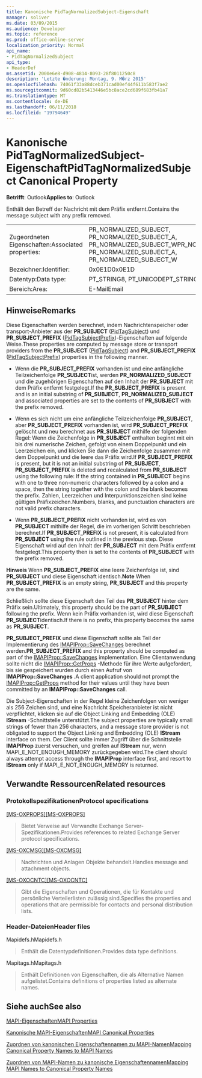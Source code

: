 ```yaml
---
title: Kanonische PidTagNormalizedSubject-Eigenschaft
manager: soliver
ms.date: 03/09/2015
ms.audience: Developer
ms.topic: reference
ms.prod: office-online-server
localization_priority: Normal
api_name:
- PidTagNormalizedSubject
api_type:
- HeaderDef
ms.assetid: 2000e6e8-d908-4814-8093-28f8011250c8
description: 'Letzte �nderung: Montag, 9. M�rz 2015'
ms.openlocfilehash: 74061f33a88dceb371cad00ef44f611b583f7ae2
ms.sourcegitcommit: 9d60cd82b5413446e5bc8ace2cd689f683fb41a7
ms.translationtype: MT
ms.contentlocale: de-DE
ms.lasthandoff: 06/11/2018
ms.locfileid: "19794649"
---
```

# <a name="pidtagnormalizedsubject-canonical-property"></a><span data-ttu-id="ce957-103">Kanonische PidTagNormalizedSubject-Eigenschaft</span><span class="sxs-lookup"><span data-stu-id="ce957-103">PidTagNormalizedSubject Canonical Property</span></span>

  
  
<span data-ttu-id="ce957-104">**Betrifft**: Outlook</span><span class="sxs-lookup"><span data-stu-id="ce957-104">**Applies to**: Outlook</span></span> 
  
<span data-ttu-id="ce957-105">Enthält den Betreff der Nachricht mit dem Präfix entfernt.</span><span class="sxs-lookup"><span data-stu-id="ce957-105">Contains the message subject with any prefix removed.</span></span>
  
|||
|:-----|:-----|
|<span data-ttu-id="ce957-106">Zugeordneten Eigenschaften:</span><span class="sxs-lookup"><span data-stu-id="ce957-106">Associated properties:</span></span>  <br/> |<span data-ttu-id="ce957-107">PR_NORMALIZED_SUBJECT, PR_NORMALIZED_SUBJECT_A, PR_NORMALIZED_SUBJECT_W</span><span class="sxs-lookup"><span data-stu-id="ce957-107">PR_NORMALIZED_SUBJECT, PR_NORMALIZED_SUBJECT_A, PR_NORMALIZED_SUBJECT_W</span></span>  <br/> |
|<span data-ttu-id="ce957-108">Bezeichner:</span><span class="sxs-lookup"><span data-stu-id="ce957-108">Identifier:</span></span>  <br/> |<span data-ttu-id="ce957-109">0x0E1D</span><span class="sxs-lookup"><span data-stu-id="ce957-109">0x0E1D</span></span>  <br/> |
|<span data-ttu-id="ce957-110">Datentyp:</span><span class="sxs-lookup"><span data-stu-id="ce957-110">Data type:</span></span>  <br/> |<span data-ttu-id="ce957-111">PT_STRING8, PT_UNICODE</span><span class="sxs-lookup"><span data-stu-id="ce957-111">PT_STRING8, PT_UNICODE</span></span>  <br/> |
|<span data-ttu-id="ce957-112">Bereich:</span><span class="sxs-lookup"><span data-stu-id="ce957-112">Area:</span></span>  <br/> |<span data-ttu-id="ce957-113">E-Mail</span><span class="sxs-lookup"><span data-stu-id="ce957-113">Email</span></span>  <br/> |
   
## <a name="remarks"></a><span data-ttu-id="ce957-114">Hinweise</span><span class="sxs-lookup"><span data-stu-id="ce957-114">Remarks</span></span>

<span data-ttu-id="ce957-115">Diese Eigenschaften werden berechnet, indem Nachrichtenspeicher oder transport-Anbieter aus der **PR_SUBJECT** ([PidTagSubject](pidtagsubject-canonical-property.md)) und **PR_SUBJECT_PREFIX** ([PidTagSubjectPrefix](pidtagsubjectprefix-canonical-property.md))-Eigenschaften auf folgende Weise.</span><span class="sxs-lookup"><span data-stu-id="ce957-115">These properties are computed by message store or transport providers from the **PR_SUBJECT** ([PidTagSubject](pidtagsubject-canonical-property.md)) and **PR_SUBJECT_PREFIX** ([PidTagSubjectPrefix](pidtagsubjectprefix-canonical-property.md)) properties in the following manner.</span></span>
  
- <span data-ttu-id="ce957-116">Wenn die **PR_SUBJECT_PREFIX** vorhanden ist und eine anfängliche Teilzeichenfolge **PR_SUBJECT**ist, werden **PR_NORMALIZED_SUBJECT** und die zugehörigen Eigenschaften auf den Inhalt der **PR_SUBJECT** mit dem Präfix entfernt festgelegt.</span><span class="sxs-lookup"><span data-stu-id="ce957-116">If the **PR_SUBJECT_PREFIX** is present and is an initial substring of **PR_SUBJECT**, **PR_NORMALIZED_SUBJECT** and associated properties are set to the contents of **PR_SUBJECT** with the prefix removed.</span></span> 
    
- <span data-ttu-id="ce957-117">Wenn es sich nicht um eine anfängliche Teilzeichenfolge **PR_SUBJECT**, aber **PR_SUBJECT_PREFIX** vorhanden ist, wird **PR_SUBJECT_PREFIX** gelöscht und neu berechnet aus **PR_SUBJECT** mithilfe der folgenden Regel: Wenn die Zeichenfolge in **PR_SUBJECT** enthalten beginnt mit ein bis drei numerische Zeichen, gefolgt von einem Doppelpunkt und ein Leerzeichen ein, und klicken Sie dann die Zeichenfolge zusammen mit dem Doppelpunkt und die leere das Präfix wird.</span><span class="sxs-lookup"><span data-stu-id="ce957-117">If **PR_SUBJECT_PREFIX** is present, but it is not an initial substring of **PR_SUBJECT**, **PR_SUBJECT_PREFIX** is deleted and recalculated from **PR_SUBJECT** using the following rule: If the string contained in **PR_SUBJECT** begins with one to three non-numeric characters followed by a colon and a space, then the string together with the colon and the blank becomes the prefix.</span></span> <span data-ttu-id="ce957-118">Zahlen, Leerzeichen und Interpunktionszeichen sind keine gültigen Präfixzeichen.</span><span class="sxs-lookup"><span data-stu-id="ce957-118">Numbers, blanks, and punctuation characters are not valid prefix characters.</span></span> 
    
- <span data-ttu-id="ce957-119">Wenn **PR_SUBJECT_PREFIX** nicht vorhanden ist, wird es von **PR_SUBJECT** mithilfe der Regel, die im vorherigen Schritt beschrieben berechnet.</span><span class="sxs-lookup"><span data-stu-id="ce957-119">If **PR_SUBJECT_PREFIX** is not present, it is calculated from **PR_SUBJECT** using the rule outlined in the previous step.</span></span> <span data-ttu-id="ce957-120">Diese Eigenschaft wird auf den Inhalt der **PR_SUBJECT** mit dem Präfix entfernt festgelegt.</span><span class="sxs-lookup"><span data-stu-id="ce957-120">This property then is set to the contents of **PR_SUBJECT** with the prefix removed.</span></span> 
    
 <span data-ttu-id="ce957-121">**Hinweis** Wenn **PR_SUBJECT_PREFIX** eine leere Zeichenfolge ist, sind **PR_SUBJECT** und diese Eigenschaft identisch.</span><span class="sxs-lookup"><span data-stu-id="ce957-121">**Note** When **PR_SUBJECT_PREFIX** is an empty string, **PR_SUBJECT** and this property are the same.</span></span> 
  
<span data-ttu-id="ce957-122">Schließlich sollte diese Eigenschaft den Teil des **PR_SUBJECT** hinter dem Präfix sein.</span><span class="sxs-lookup"><span data-stu-id="ce957-122">Ultimately, this property should be the part of **PR_SUBJECT** following the prefix.</span></span> <span data-ttu-id="ce957-123">Wenn kein Präfix vorhanden ist, wird diese Eigenschaft **PR_SUBJECT**identisch.</span><span class="sxs-lookup"><span data-stu-id="ce957-123">If there is no prefix, this property becomes the same as **PR_SUBJECT**.</span></span>
  
 <span data-ttu-id="ce957-124">**PR_SUBJECT_PREFIX** und diese Eigenschaft sollte als Teil der Implementierung des [IMAPIProp::SaveChanges](imapiprop-savechanges.md) berechnet werden.</span><span class="sxs-lookup"><span data-stu-id="ce957-124">**PR_SUBJECT_PREFIX** and this property should be computed as part of the [IMAPIProp::SaveChanges](imapiprop-savechanges.md) implementation.</span></span> <span data-ttu-id="ce957-125">Eine Clientanwendung sollte nicht die [IMAPIProp::GetProps](imapiprop-getprops.md) -Methode für ihre Werte aufgefordert, bis sie gespeichert wurden durch einen Aufruf von **IMAPIProp::SaveChanges** .</span><span class="sxs-lookup"><span data-stu-id="ce957-125">A client application should not prompt the [IMAPIProp::GetProps](imapiprop-getprops.md) method for their values until they have been committed by an **IMAPIProp::SaveChanges** call.</span></span> 
  
<span data-ttu-id="ce957-126">Die Subject-Eigenschaften in der Regel kleine Zeichenfolgen von weniger als 256 Zeichen sind, und eine Nachricht Speicheranbieter ist nicht verpflichtet, klicken sie auf die Object Linking and Embedding (OLE) **IStream** -Schnittstelle unterstützt.</span><span class="sxs-lookup"><span data-stu-id="ce957-126">The subject properties are typically small strings of fewer than 256 characters, and a message store provider is not obligated to support the Object Linking and Embedding (OLE) **IStream** interface on them.</span></span> <span data-ttu-id="ce957-127">Der Client sollte immer Zugriff über die Schnittstelle **IMAPIProp** zuerst versuchen, und greifen auf **IStream** nur, wenn MAPI_E_NOT_ENOUGH_MEMORY zurückgegeben wird.</span><span class="sxs-lookup"><span data-stu-id="ce957-127">The client should always attempt access through the **IMAPIProp** interface first, and resort to **IStream** only if MAPI_E_NOT_ENOUGH_MEMORY is returned.</span></span> 
  
## <a name="related-resources"></a><span data-ttu-id="ce957-128">Verwandte Ressourcen</span><span class="sxs-lookup"><span data-stu-id="ce957-128">Related resources</span></span>

### <a name="protocol-specifications"></a><span data-ttu-id="ce957-129">Protokollspezifikationen</span><span class="sxs-lookup"><span data-stu-id="ce957-129">Protocol specifications</span></span>

<span data-ttu-id="ce957-130">[[MS-OXPROPS]](http://msdn.microsoft.com/library/f6ab1613-aefe-447d-a49c-18217230b148%28Office.15%29.aspx)</span><span class="sxs-lookup"><span data-stu-id="ce957-130">[[MS-OXPROPS]](http://msdn.microsoft.com/library/f6ab1613-aefe-447d-a49c-18217230b148%28Office.15%29.aspx)</span></span>
  
> <span data-ttu-id="ce957-131">Bietet Verweise auf Verwandte Exchange Server-Spezifikationen.</span><span class="sxs-lookup"><span data-stu-id="ce957-131">Provides references to related Exchange Server protocol specifications.</span></span>
    
<span data-ttu-id="ce957-132">[[MS-OXCMSG]](http://msdn.microsoft.com/library/7fd7ec40-deec-4c06-9493-1bc06b349682%28Office.15%29.aspx)</span><span class="sxs-lookup"><span data-stu-id="ce957-132">[[MS-OXCMSG]](http://msdn.microsoft.com/library/7fd7ec40-deec-4c06-9493-1bc06b349682%28Office.15%29.aspx)</span></span>
  
> <span data-ttu-id="ce957-133">Nachrichten und Anlagen Objekte behandelt.</span><span class="sxs-lookup"><span data-stu-id="ce957-133">Handles message and attachment objects.</span></span>
    
<span data-ttu-id="ce957-134">[[MS-OXOCNTC]](http://msdn.microsoft.com/library/9b636532-9150-4836-9635-9c9b756c9ccf%28Office.15%29.aspx)</span><span class="sxs-lookup"><span data-stu-id="ce957-134">[[MS-OXOCNTC]](http://msdn.microsoft.com/library/9b636532-9150-4836-9635-9c9b756c9ccf%28Office.15%29.aspx)</span></span>
  
> <span data-ttu-id="ce957-135">Gibt die Eigenschaften und Operationen, die für Kontakte und persönliche Verteilerlisten zulässig sind.</span><span class="sxs-lookup"><span data-stu-id="ce957-135">Specifies the properties and operations that are permissible for contacts and personal distribution lists.</span></span>
    
### <a name="header-files"></a><span data-ttu-id="ce957-136">Header-Dateien</span><span class="sxs-lookup"><span data-stu-id="ce957-136">Header files</span></span>

<span data-ttu-id="ce957-137">Mapidefs.h</span><span class="sxs-lookup"><span data-stu-id="ce957-137">Mapidefs.h</span></span>
  
> <span data-ttu-id="ce957-138">Enthält die Datentypdefinitionen.</span><span class="sxs-lookup"><span data-stu-id="ce957-138">Provides data type definitions.</span></span>
    
<span data-ttu-id="ce957-139">Mapitags.h</span><span class="sxs-lookup"><span data-stu-id="ce957-139">Mapitags.h</span></span>
  
> <span data-ttu-id="ce957-140">Enthält Definitionen von Eigenschaften, die als Alternative Namen aufgelistet.</span><span class="sxs-lookup"><span data-stu-id="ce957-140">Contains definitions of properties listed as alternate names.</span></span>
    
## <a name="see-also"></a><span data-ttu-id="ce957-141">Siehe auch</span><span class="sxs-lookup"><span data-stu-id="ce957-141">See also</span></span>



[<span data-ttu-id="ce957-142">MAPI-Eigenschaften</span><span class="sxs-lookup"><span data-stu-id="ce957-142">MAPI Properties</span></span>](mapi-properties.md)
  
[<span data-ttu-id="ce957-143">Kanonische MAPI-Eigenschaften</span><span class="sxs-lookup"><span data-stu-id="ce957-143">MAPI Canonical Properties</span></span>](mapi-canonical-properties.md)
  
[<span data-ttu-id="ce957-144">Zuordnen von kanonischen Eigenschaftennamen zu MAPI-Namen</span><span class="sxs-lookup"><span data-stu-id="ce957-144">Mapping Canonical Property Names to MAPI Names</span></span>](mapping-canonical-property-names-to-mapi-names.md)
  
[<span data-ttu-id="ce957-145">Zuordnen von MAPI-Namen zu kanonische Eigenschaftennamen</span><span class="sxs-lookup"><span data-stu-id="ce957-145">Mapping MAPI Names to Canonical Property Names</span></span>](mapping-mapi-names-to-canonical-property-names.md)

